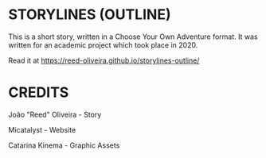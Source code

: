 # STORYLINES (OUTLINE)

This is a short story, written in a Choose Your Own Adventure format. It was written for an academic project which took place in 2020.

Read it at https://reed-oliveira.github.io/storylines-outline/

# CREDITS

João "Reed" Oliveira - Story

Micatalyst - Website

Catarina Kinema - Graphic Assets
